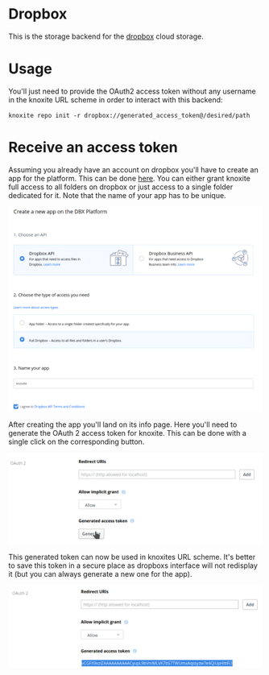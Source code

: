 # Dropbox

This is the storage backend for the [dropbox](https://www.dropbox.com) cloud
storage.

# Usage

You'll just need to provide the OAuth2 access token without any username in
the knoxite URL scheme in order to interact with this backend:

```
knoxite repo init -r dropbox://generated_access_token@/desired/path
```

# Receive an access token

Assuming you already have an account on dropbox you'll have to create an app for
the platform. This can be done [here](https://dropbox.com/developers/apps/). You
can either grant knoxite full access to all folders on dropbox or just access to
a single folder dedicated for it. Note that the name of your app has to be
unique.

![create app](assets/create_app.png)

After creating the app you'll land on its info page. Here you'll need to
generate the OAuth 2 access token for knoxite. This can be done with a single
click on the corresponding button.

![generate token](assets/generate_token.png)

This generated token can now be used in knoxites URL scheme. It's better to save
this token in a secure place as dropboxs interface will not redisplay it (but
you can always generate a new one for the app).

![generated token](assets/generated_token.png)
